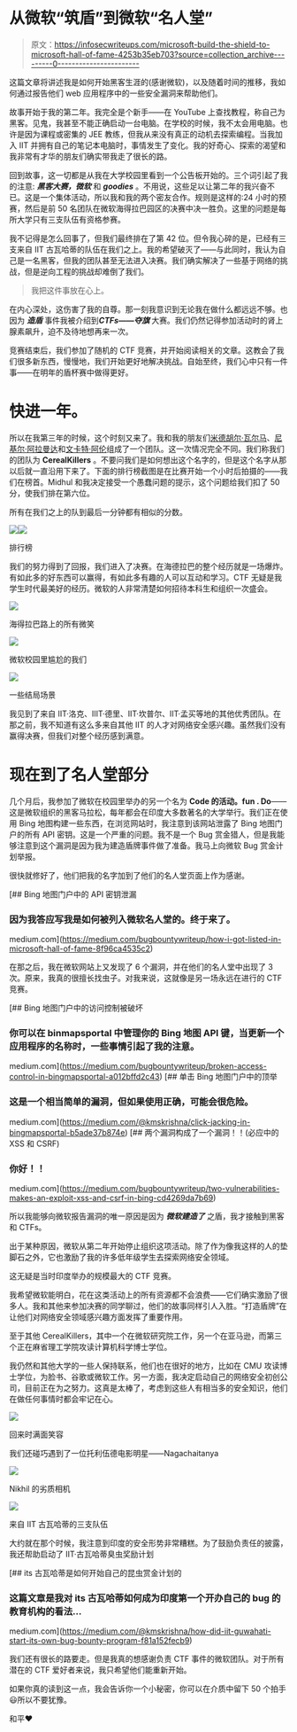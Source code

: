 # 从微软“筑盾”到微软“名人堂”

> 原文：<https://infosecwriteups.com/microsoft-build-the-shield-to-microsoft-hall-of-fame-4253b35eb703?source=collection_archive---------0----------------------->

这篇文章将讲述我是如何开始黑客生涯的(感谢微软)，以及随着时间的推移，我如何通过报告他们 web 应用程序中的一些安全漏洞来帮助他们。

故事开始于我的第二年。我完全是个新手——在 YouTube 上查找教程，称自己为黑客。见鬼，我甚至不能正确启动一台电脑。在学校的时候，我不太会用电脑。也许是因为课程或密集的 JEE 教练，但我从来没有真正的动机去探索编程。当我加入 IIT 并拥有自己的笔记本电脑时，事情发生了变化。我的好奇心、探索的渴望和我非常有才华的朋友们确实带我走了很长的路。

回到故事，这一切都是从我在大学校园里看到一个公告板开始的。三个词引起了我的注意: ***黑客大赛，微软*** 和 ***goodies*** 。不用说，这些足以让第二年的我兴奋不已。这是一个集体活动，所以我和我的两个密友合作。规则是这样的:24 小时的预赛，然后是前 50 名团队在微软海得拉巴园区的决赛中决一胜负。这里的问题是每所大学只有三支队伍有资格参赛。

我不记得是怎么回事了，但我们最终排在了第 42 位。但令我心碎的是，已经有三支来自 IIT 古瓦哈蒂的队伍在我们之上。我的希望破灭了——与此同时，我认为自己是一名黑客，但我的团队甚至无法进入决赛。我们确实解决了一些基于网络的挑战，但是逆向工程的挑战却难倒了我们。

> 我把这件事放在心上。

在内心深处，这伤害了我的自尊。那一刻我意识到无论我在做什么都远远不够。也因为 ***造盾*** 事件我被介绍到***CTFs——夺旗*** 大赛。我们仍然记得参加活动时的肾上腺素飙升，迫不及待地想再来一次。

竞赛结束后，我们参加了随机的 CTF 竞赛，并开始阅读相关的文章。这教会了我们很多新东西，慢慢地，我们开始更好地解决挑战。自始至终，我们心中只有一件事——在明年的盾杯赛中做得更好。

# 快进一年。

所以在我第三年的时候，这个时刻又来了。我和我的朋友们[米德胡尔·瓦尔马](https://medium.com/u/9f03520537f8?source=post_page-----4253b35eb703--------------------------------)、[尼基尔·阿拉曼达](https://medium.com/u/ade3936bf35a?source=post_page-----4253b35eb703--------------------------------)和[文卡特·阿伦](https://medium.com/u/a632c0d75995?source=post_page-----4253b35eb703--------------------------------)组成了一个团队。这一次情况完全不同。我们称我们的团队为 **CerealKillers** 。不要问我们是如何想出这个名字的，但是这个名字从那以后就一直沿用下来了。下面的排行榜截图是在比赛开始一个小时后拍摄的——我们在榜首。Midhul 和我决定接受一个愚蠢问题的提示，这个问题给我们扣了 50 分，使我们排在第六位。

所有在我们之上的队到最后一分钟都有相似的分数。

![](img/d71ac231384bed78daf6a5fffec9d7a0.png)![](img/4c43b993e33993d920414dee9c3e5842.png)

排行榜

我们的努力得到了回报，我们进入了决赛。在海德拉巴的整个经历就是一场爆炸。有如此多的好东西可以赢得，有如此多有趣的人可以互动和学习。CTF 无疑是我学生时代最美好的经历。微软的人非常清楚如何招待本科生和组织一次盛会。

![](img/18407fff46b612f3ed70b62e292e7aee.png)

海得拉巴路上的所有微笑

![](img/94d93bc1f8a15d115ff046eb53ecb681.png)

微软校园里尴尬的我们

![](img/12ccb7c6be54c6d58e46b70f2d114083.png)

一些结局场景

我见到了来自 IIT·洛克、IIIT·德里、IIT·坎普尔、IIT·孟买等地的其他优秀团队。在那之前，我不知道有这么多来自其他 IIT 的人才对网络安全感兴趣。虽然我们没有赢得决赛，但我们对整个经历感到满意。

# 现在到了名人堂部分

几个月后，我参加了微软在校园里举办的另一个名为 **Code 的活动。fun . Do**——这是微软组织的黑客马拉松，每年都会在印度大多数著名的大学举行。我们正在使用 Bing 地图构建一些东西，在浏览网站时，我注意到该网站泄露了 Bing 地图门户的所有 API 密钥。这是一个严重的问题。我不是一个 Bug 赏金猎人，但是我能够注意到这个漏洞是因为我为建造盾牌事件做了准备。我马上向微软 Bug 赏金计划举报。

很快就修好了，他们把我的名字加到了他们的名人堂页面上作为感谢。

[](https://medium.com/bugbountywriteup/how-i-got-listed-in-microsoft-hall-of-fame-8f96ca4535c2) [## Bing 地图门户中的 API 密钥泄漏

### 因为我答应写我是如何被列入微软名人堂的。终于来了。

medium.com](https://medium.com/bugbountywriteup/how-i-got-listed-in-microsoft-hall-of-fame-8f96ca4535c2) 

在那之后，我在微软网站上又发现了 6 个漏洞，并在他们的名人堂中出现了 3 次。原来，我真的很擅长找虫子。对我来说，这就像是另一场永远在进行的 CTF 竞赛。

[](https://medium.com/bugbountywriteup/broken-access-control-in-bingmapsportal-a012bffd2c43) [## Bing 地图门户中的访问控制被破坏

### 你可以在 binmapsportal 中管理你的 Bing 地图 API 键，当更新一个应用程序的名称时，一些事情引起了我的注意。

medium.com](https://medium.com/bugbountywriteup/broken-access-control-in-bingmapsportal-a012bffd2c43) [](https://medium.com/@kmskrishna/click-jacking-in-bingmapsportal-b5ade37b874e) [## 单击 Bing 地图门户中的顶举

### 这是一个相当简单的漏洞，但如果使用正确，可能会很危险。

medium.com](https://medium.com/@kmskrishna/click-jacking-in-bingmapsportal-b5ade37b874e) [](https://medium.com/bugbountywriteup/two-vulnerabilities-makes-an-exploit-xss-and-csrf-in-bing-cd4269da7b69) [## 两个漏洞构成了一个漏洞！！(必应中的 XSS 和 CSRF)

### 你好！！

medium.com](https://medium.com/bugbountywriteup/two-vulnerabilities-makes-an-exploit-xss-and-csrf-in-bing-cd4269da7b69) 

所以我能够向微软报告漏洞的唯一原因是因为 ***微软建造了*** 之盾，我才接触到黑客和 CTFs。

出于某种原因，微软从第二年开始停止组织这项活动。除了作为像我这样的人的垫脚石之外，它也激励了我的许多低年级学生去探索网络安全领域。

这无疑是当时印度举办的规模最大的 CTF 竞赛。

我希望微软能明白，花在这类活动上的所有资源都不会浪费——它们确实激励了很多人。我和其他来参加决赛的同学聊过，他们的故事同样引人入胜。“打造盾牌”在让他们对网络安全领域感兴趣方面发挥了重要作用。

至于其他 CerealKillers，其中一个在微软研究院工作，另一个在亚马逊，而第三个正在麻省理工学院攻读计算机科学博士学位。

我仍然和其他大学的一些人保持联系，他们也在很好的地方，比如在 CMU 攻读博士学位，为脸书、谷歌或微软工作。另一方面，我决定启动自己的网络安全初创公司，目前正在为之努力。这真是太棒了，考虑到这些人有相当多的安全知识，他们在做任何事情时都会牢记在心。

![](img/38799564c600b5ca2792b3adca2811dd.png)

回来时满面笑容

我们还碰巧遇到了一位托利伍德电影明星——Nagachaitanya

![](img/65f4b329e18cbba94494681572bf1c18.png)

Nikhil 的劣质相机

![](img/a124294bcea6298f5d875fdfe006d837.png)

来自 IIT 古瓦哈蒂的三支队伍

大约就在那个时候，我注意到印度的安全形势非常糟糕。为了鼓励负责任的披露，我还帮助启动了 IIT·古瓦哈蒂臭虫奖励计划

[](https://medium.com/@kmskrishna/how-did-iit-guwahati-start-its-own-bug-bounty-program-f81a152fecb9) [## its 古瓦哈蒂是如何开始自己的昆虫赏金计划的

### 这篇文章是我对 its 古瓦哈蒂如何成为印度第一个开办自己的 bug 的教育机构的看法…

medium.com](https://medium.com/@kmskrishna/how-did-iit-guwahati-start-its-own-bug-bounty-program-f81a152fecb9) 

我们还有很长的路要走。但是我真的想感谢负责 CTF 事件的微软团队。对于所有潜在的 CTF 爱好者来说，我只希望他们能重新开始。

如果你真的读到这一点，我会告诉你一个小秘密，你可以在介质中留下 50 个拍手😃所以不要犹豫。

和平❤